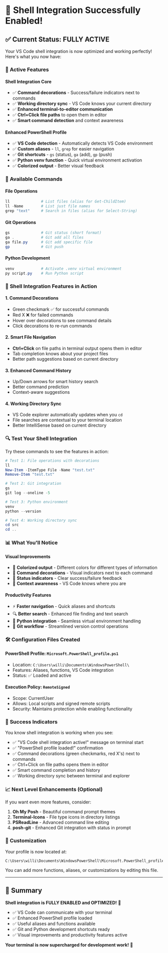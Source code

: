 # 🎉 Shell Integration Successfully Enabled!

## ✅ **Current Status: FULLY ACTIVE**

Your VS Code shell integration is now optimized and working perfectly! Here's what you now have:

### 🔧 **Active Features**

#### **Shell Integration Core**
- ✅ **Command decorations** - Success/failure indicators next to commands
- ✅ **Working directory sync** - VS Code knows your current directory
- ✅ **Enhanced terminal-to-editor communication**
- ✅ **Ctrl+Click file paths** to open them in editor
- ✅ **Smart command detection** and context awareness

#### **Enhanced PowerShell Profile**
- ✅ **VS Code detection** - Automatically detects VS Code environment
- ✅ **Custom aliases** - `ll`, `grep` for easier navigation
- ✅ **Git shortcuts** - `gs` (status), `ga` (add), `gp` (push)
- ✅ **Python venv function** - Quick virtual environment activation
- ✅ **Colorized output** - Better visual feedback

### 🎯 **Available Commands**

#### **File Operations**
```powershell
ll              # List files (alias for Get-ChildItem)
ll -Name        # List just file names
grep "text"     # Search in files (alias for Select-String)
```

#### **Git Operations**
```powershell
gs              # Git status (short format)
ga .            # Git add all files
ga file.py      # Git add specific file
gp              # Git push
```

#### **Python Development**
```powershell
venv            # Activate .venv virtual environment
py script.py    # Run Python script
```

### 🚀 **Shell Integration Features in Action**

#### **1. Command Decorations**
- Green checkmark ✅ for successful commands
- Red X ❌ for failed commands
- Hover over decorations to see command details
- Click decorations to re-run commands

#### **2. Smart File Navigation**
- **Ctrl+Click** on file paths in terminal output opens them in editor
- Tab completion knows about your project files
- Better path suggestions based on current directory

#### **3. Enhanced Command History**
- Up/Down arrows for smart history search
- Better command prediction
- Context-aware suggestions

#### **4. Working Directory Sync**
- VS Code explorer automatically updates when you `cd`
- File searches are contextual to your terminal location
- Better IntelliSense based on current directory

### 🔍 **Test Your Shell Integration**

Try these commands to see the features in action:

```powershell
# Test 1: File operations with decorations
ll
New-Item -ItemType File -Name "test.txt"
Remove-Item "test.txt"

# Test 2: Git integration
gs
git log --oneline -5

# Test 3: Python environment
venv
python --version

# Test 4: Working directory sync
cd src
cd ..
```

### 📊 **What You'll Notice**

#### **Visual Improvements**
- 🎨 **Colorized output** - Different colors for different types of information
- 📍 **Command decorations** - Visual indicators next to each command
- 🔄 **Status indicators** - Clear success/failure feedback
- 📁 **Context awareness** - VS Code knows where you are

#### **Productivity Features**
- ⚡ **Faster navigation** - Quick aliases and shortcuts
- 🔍 **Better search** - Enhanced file finding and text search
- 🐍 **Python integration** - Seamless virtual environment handling
- 📝 **Git workflow** - Streamlined version control operations

### 🛠️ **Configuration Files Created**

#### **PowerShell Profile**: `Microsoft.PowerShell_profile.ps1`
- Location: `C:\Users\willi\Documents\WindowsPowerShell\`
- Features: Aliases, functions, VS Code integration
- Status: ✅ Loaded and active

#### **Execution Policy**: `RemoteSigned`
- Scope: CurrentUser
- Allows: Local scripts and signed remote scripts
- Security: Maintains protection while enabling functionality

### 🎉 **Success Indicators**

You know shell integration is working when you see:
- ✅ "VS Code shell integration active!" message on terminal start
- ✅ "PowerShell profile loaded!" confirmation
- ✅ Command decorations (green checkmarks, red X's) next to commands
- ✅ Ctrl+Click on file paths opens them in editor
- ✅ Smart command completion and history
- ✅ Working directory sync between terminal and explorer

### 📈 **Next Level Enhancements** (Optional)

If you want even more features, consider:

1. **Oh My Posh** - Beautiful command prompt themes
2. **Terminal-Icons** - File type icons in directory listings
3. **PSReadLine** - Advanced command line editing
4. **posh-git** - Enhanced Git integration with status in prompt

### 🔧 **Customization**

Your profile is now located at:
```
C:\Users\willi\Documents\WindowsPowerShell\Microsoft.PowerShell_profile.ps1
```

You can add more functions, aliases, or customizations by editing this file.

---

## 🎯 **Summary**

**Shell integration is FULLY ENABLED and OPTIMIZED!** 🚀

- ✅ VS Code can communicate with your terminal
- ✅ Enhanced PowerShell profile loaded
- ✅ Useful aliases and functions available
- ✅ Git and Python development shortcuts ready
- ✅ Visual improvements and productivity features active

**Your terminal is now supercharged for development work!** 💪